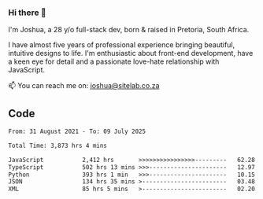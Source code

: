 ### Hi there 👋

I'm Joshua, a 28 y/o full-stack dev, born & raised in Pretoria, South Africa. 

I have almost five years of professional experience bringing beautiful, intuitive designs to life. I'm enthusiastic about front-end development, have a keen eye for detail and a passionate love-hate relationship with JavaScript.

📫 You can reach me on: joshua@sitelab.co.za

## **Code**

<!--START_SECTION:waka-->

```txt
From: 31 August 2021 - To: 09 July 2025

Total Time: 3,873 hrs 4 mins

JavaScript           2,412 hrs       >>>>>>>>>>>>>>>>---------   62.28 %
TypeScript           502 hrs 13 mins >>>----------------------   12.97 %
Python               393 hrs 1 min   >>>----------------------   10.15 %
JSON                 134 hrs 35 mins >------------------------   03.48 %
XML                  85 hrs 5 mins   >------------------------   02.20 %
```

<!--END_SECTION:waka-->
